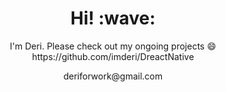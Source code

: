 <h1 align='center'> Hi! :wave:</h1>
<p align='center'>
I'm Deri.
Please check out my ongoing projects 😄 https://github.com/imderi/DreactNative
</p>
<p align='center'>deriforwork@gmail.com</p>
